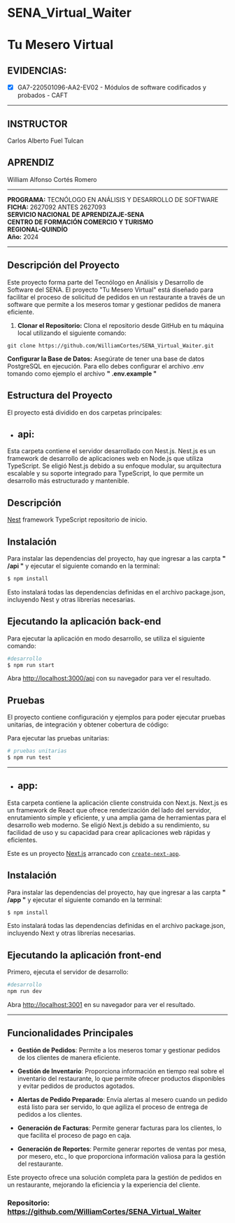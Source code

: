 # SENA_Virtual_Waiter

# Tu Mesero Virtual

## EVIDENCIAS:

- [x] GA7-220501096-AA2-EV02 - Módulos de software codificados y probados - CAFT

---

## INSTRUCTOR

Carlos Alberto Fuel Tulcan

## APRENDIZ

William Alfonso Cortés Romero

---

**PROGRAMA:** TECNÓLOGO EN ANÁLISIS Y DESARROLLO DE SOFTWARE  
**FICHA:** 2627092 ANTES 2627093  
**SERVICIO NACIONAL DE APRENDIZAJE-SENA**  
**CENTRO DE FORMACIÓN COMERCIO Y TURISMO**  
**REGIONAL-QUINDÍO**  
**Año:** 2024

---

## Descripción del Proyecto

Este proyecto forma parte del Tecnólogo en Análisis y Desarrollo de Software del SENA. El proyecto "Tu Mesero Virtual" está diseñado para facilitar el proceso de solicitud de pedidos en un restaurante a través de un software que permite a los meseros tomar y gestionar pedidos de manera eficiente.

1. **Clonar el Repositorio:**
   Clona el repositorio desde GitHub en tu máquina local utilizando el siguiente comando:

```
git clone https://github.com/WilliamCortes/SENA_Virtual_Waiter.git
```

**Configurar la Base de Datos:**
Asegúrate de tener una base de datos PostgreSQL en ejecución.
Para ello debes configurar el archivo .env tomando como ejemplo el archivo **" .env.example "**

## Estructura del Proyecto

El proyecto está dividido en dos carpetas principales:

- ## **api**:

Esta carpeta contiene el servidor desarrollado con Nest.js. Nest.js es un framework de desarrollo de aplicaciones web en Node.js que utiliza TypeScript. Se eligió Nest.js debido a su enfoque modular, su arquitectura escalable y su soporte integrado para TypeScript, lo que permite un desarrollo más estructurado y mantenible.

## Descripción

[Nest](https://github.com/nestjs/nest) framework TypeScript repositorio de inicio.

## Instalación

Para instalar las dependencias del proyecto, hay que ingresar a las carpta **" /api "** y ejecutar el siguiente comando en la terminal:

```bash
$ npm install
```

Esto instalará todas las dependencias definidas en el archivo package.json, incluyendo Nest y otras librerías necesarias.

## Ejecutando la aplicación back-end

Para ejecutar la aplicación en modo desarrollo, se utiliza el siguiente comando:

```bash
#desarrollo
$ npm run start

```

Abra [http://localhost:3000/api](http://localhost:3000/api) con su navegador para ver el resultado.

## Pruebas

El proyecto contiene configuración y ejemplos para poder ejecutar pruebas unitarias, de integración y obtener cobertura de código:

Para ejecutar las pruebas unitarias:

```bash
# pruebas unitarias
$ npm run test
```

---

- ## **app**:

Esta carpeta contiene la aplicación cliente construida con Next.js. Next.js es un framework de React que ofrece renderización del lado del servidor, enrutamiento simple y eficiente, y una amplia gama de herramientas para el desarrollo web moderno. Se eligió Next.js debido a su rendimiento, su facilidad de uso y su capacidad para crear aplicaciones web rápidas y eficientes.

Este es un proyecto [Next.js](https://nextjs.org/) arrancado con [`create-next-app`](https://github.com/vercel/next.js/tree/canary/packages/create-next-app).

## Instalación

Para instalar las dependencias del proyecto, hay que ingresar a las carpta **" /app "** y ejecutar el siguiente comando en la terminal:

```bash
$ npm install
```

Esto instalará todas las dependencias definidas en el archivo package.json, incluyendo Next y otras librerías necesarias.

## Ejecutando la aplicación front-end

Primero, ejecuta el servidor de desarrollo:

```bash
#desarrollo
npm run dev
```

Abra [http://localhost:3001](http://localhost:3001) en su navegador para ver el resultado.

---

## Funcionalidades Principales

- **Gestión de Pedidos**: Permite a los meseros tomar y gestionar pedidos de los clientes de manera eficiente.
- **Gestión de Inventario**: Proporciona información en tiempo real sobre el inventario del restaurante, lo que permite ofrecer productos disponibles y evitar pedidos de productos agotados.

- **Alertas de Pedido Preparado**: Envía alertas al mesero cuando un pedido está listo para ser servido, lo que agiliza el proceso de entrega de pedidos a los clientes.

- **Generación de Facturas**: Permite generar facturas para los clientes, lo que facilita el proceso de pago en caja.

- **Generación de Reportes**: Permite generar reportes de ventas por mesa, por mesero, etc., lo que proporciona información valiosa para la gestión del restaurante.

Este proyecto ofrece una solución completa para la gestión de pedidos en un restaurante, mejorando la eficiencia y la experiencia del cliente.

### Repositorio: https://github.com/WilliamCortes/SENA_Virtual_Waiter

```

```
